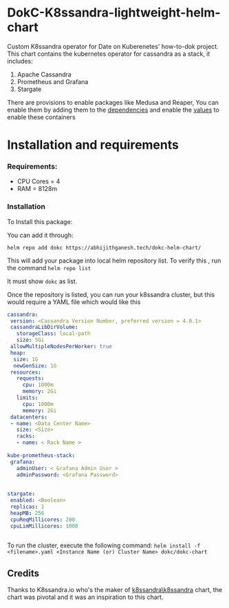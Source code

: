 # DokC-K8ssandra-lightweight-helm-chart
Custom K8ssandra operator for Date on Kuberenetes' how-to-dok project.
This chart contains the kubernetes operator for cassandra as a stack, it includes:
  1.  Apache Cassandra
  2.  Prometheus and Grafana
  3.  Stargate
 
 
 There are provisions to enable packages like Medusa and Reaper, You can enable them by adding them to the [dependencies](https://github.com/AbhijithGanesh/dokc-helm-chart/blob/510ad7c0ffe14a056b05cc67339f5205811cfd91/Chart.yaml#L2-L21) and enable the [values](https://github.com/AbhijithGanesh/dokc-helm-chart/blob/510ad7c0ffe14a056b05cc67339f5205811cfd91/values.yaml#L180) to enable these containers
 
 
 # Installation and requirements
 
 ### Requirements:
  - CPU Cores = 4
  - RAM = 8128m
 
 ### Installation
 To Install this package:
 
 You can add it through:
 
 `helm repo add dokc https://abhijithganesh.tech/dokc-helm-chart/`
 
 This will add your package into local helm repository list.
 To verify this , run the command
 `helm repo list`
 
 It must show `dokc` as list.
 
 Once the repository is listed, you can run your k8ssandra cluster, but this would require a YAML file which would like this
 ```yml
 cassandra:
  version: <Cassandra Version Number, preferred version = 4.0.1> 
  cassandraLibDirVolume:
    storageClass: local-path
    size: 5Gi
  allowMultipleNodesPerWorker: true
  heap:
   size: 1G
   newGenSize: 1G
  resources:
    requests:
      cpu: 1000m
      memory: 2Gi
    limits:
      cpu: 1000m
      memory: 2Gi
  datacenters:
  - name: <Data Center Name>
    size: <Size>
    racks:
    - name: < Rack Name >
    
kube-prometheus-stack:
  grafana:
    adminUser: < Grafana Admin User >
    adminPassword: <Grafana Password>
    
    
stargate:
  enabled: <Boolean>
  replicas: 1
  heapMB: 256
  cpuReqMillicores: 200
  cpuLimMillicores: 1000
  
```
 
 To run the cluster, execute the following command:
 `helm install -f <filename>.yaml <Instance Name (or) Cluster Name> dokc/dokc-chart`
 
 
 ## Credits
 Thanks to K8ssandra.io who's the maker of [k8ssandra\k8ssandra](https://github.com/k8ssandra/k8ssandra/) chart, the chart was pivotal and it was an inspiration to this chart.
